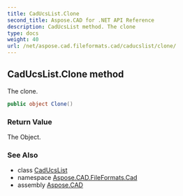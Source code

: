 ```yaml
---
title: CadUcsList.Clone
second_title: Aspose.CAD for .NET API Reference
description: CadUcsList method. The clone
type: docs
weight: 40
url: /net/aspose.cad.fileformats.cad/caducslist/clone/
---
```

## CadUcsList.Clone method

The clone.

```csharp
public object Clone()
```

### Return Value

The Object.

### See Also

* class [CadUcsList](../)
* namespace [Aspose.CAD.FileFormats.Cad](../../caducslist/)
* assembly [Aspose.CAD](../../../)


